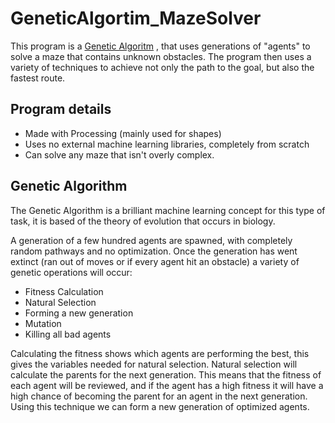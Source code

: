 # GeneticAlgortim_MazeSolver
This program is a [Genetic Algoritm](https://en.wikipedia.org/wiki/Genetic_algorithm) , that uses generations of "agents" to solve a maze 
that contains unknown obstacles. The program then uses a variety of techniques to achieve not only the path to the goal, but also the
fastest route.

## Program details
- Made with Processing (mainly used for shapes)
- Uses no external machine learning libraries, completely from scratch
- Can solve any maze that isn't overly complex.

## Genetic Algorithm
The Genetic Algorithm is a brilliant machine learning concept for this type of task, it is based of the theory of evolution that occurs
in biology. 

A generation of a few hundred agents are spawned, with completely random pathways and no optimization. Once the generation
has went extinct (ran out of moves or if every agent hit an obstacle) a variety of genetic operations will occur:
- Fitness Calculation
- Natural Selection
- Forming a new generation
- Mutation
- Killing all bad agents

Calculating the fitness shows which agents are performing the best, this gives the variables needed for natural selection.
Natural selection will calculate the parents for the next generation. This means that the fitness of each agent will be reviewed, and if
the agent has a high fitness it will have a high chance of becoming the parent for an agent in the next generation. Using this technique
we can form a new generation of optimized agents.
